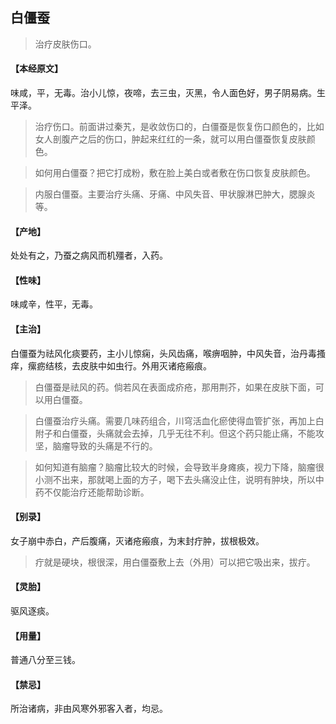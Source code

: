 ## 白僵蚕

> 治疗皮肤伤口。

#### 【本经原文】
味咸，平，无毒。治小儿惊，夜啼，去三虫，灭黑，令人面色好，男子阴易病。生平泽。

> 治疗伤口。前面讲过秦艽，是收敛伤口的，白僵蚕是恢复伤口颜色的，比如女人剖腹产之后的伤口，肿起来红红的一条，就可以用白僵蚕恢复皮肤颜色。

> 如何用白僵蚕？把它打成粉，敷在脸上美白或者敷在伤口恢复皮肤颜色。

> 内服白僵蚕。主要治疗头痛、牙痛、中风失音、甲状腺淋巴肿大，腮腺炎等。

#### 【产地】
处处有之，乃蚕之病风而机殭者，入药。
#### 【性味】
味咸辛，性平，无毒。
#### 【主治】
白僵蚕为祛风化痰要药，主小儿惊痫，头风齿痛，喉痹咽肿，中风失音，治丹毒搔痒，瘰疬结核，去皮肤中如虫行。外用灭诸疮瘢痕。

> 白僵蚕是祛风的药。倘若风在表面成疥疮，那用荆芥，如果在皮肤下面，可以用白僵蚕。

> 白僵蚕治疗头痛。需要几味药组合，川穹活血化瘀使得血管扩张，再加上白附子和白僵蚕，头痛就会去掉，几乎无往不利。但这个药只能止痛，不能攻坚，脑瘤导致的头痛是不行的。

> 如何知道有脑瘤？脑瘤比较大的时候，会导致半身瘫痪，视力下降，脑瘤很小测不出来，那就喝上面的方子，喝下去头痛没止住，说明有肿块，所以中药不仅能治疗还能帮助诊断。

#### 【别录】
女子崩中赤白，产后腹痛，灭诸疮瘢痕，为末封疔肿，拔根极效。

> 疔就是硬块，根很深，用白僵蚕敷上去（外用）可以把它吸出来，拔疔。

#### 【灵胎】
驱风逐痰。
#### 【用量】
普通八分至三钱。
#### 【禁忌】
所治诸病，非由风寒外邪客入者，均忌。